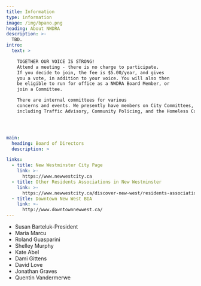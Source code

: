 ```yaml
---
title: Information
type: information
image: /img/bpano.png
heading: About NWDRA
description: >-
  TBD.
intro:
  text: >

    TOGETHER OUR VOICE IS STRONG! 
    Attend a meeting - there is no charge to participate. 
    If you decide to join, the fee is $5.00/year, and gives 
    you a vote, in addition to your voice. You will also then 
    be eligible to run for office as a NWDRA Board Member, or 
    join a Committee. 

    There are internal committees for various 
    concerns and events. We presently have members on City Committees, 
    including Traffic Advisory, Community Policing, and the Homeless Coalition.




main:
  heading: Board of Directors
  description: >

links:
  - title: New Westminster City Page
    link: >-
      https://www.newwestcity.ca
  - title: Other Residents Associations in New Westminster
    link: >-
      https://www.newwestcity.ca/discover-new-west/residents-associations
  - title: Downtown New West BIA
    link: >-
      http://www.downtownnewwest.ca/
---
```


* Susan Barteluk-President
* Maria Marcu
* Roland Guasparini
* Shelley Murphy
* Kate Abel
* Dami Gittens
* David Love
* Jonathan Graves
* Quentin Vandermerwe


